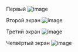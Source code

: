 Первый 
![image](https://github.com/DubstepTC/flutter_beginning/assets/118935884/90666742-ef8e-4f64-89ff-3dce48fc3345)

Второй экран
![image](https://github.com/DubstepTC/flutter_beginning/assets/118935884/637dc523-7371-4c1e-b0af-f5c47d20e52d)


Третий экран
![image](https://github.com/DubstepTC/flutter_beginning/assets/118935884/4452dbb8-565f-4c0b-ab29-68925ac7379d)


Четвёртый экран
![image](https://github.com/DubstepTC/flutter_beginning/assets/118935884/108d27eb-35a8-4866-a762-6815fee0eba3)
